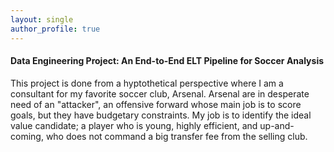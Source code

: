 ```yaml
---
layout: single
author_profile: true
---
```


#### Data Engineering Project: An End-to-End ELT Pipeline for Soccer Analysis

This project is done from a hyptothetical perspective where I am a consultant for my favorite soccer club, Arsenal. Arsenal are in desperate need of an "attacker", an offensive forward whose main job is to score goals, but they have budgetary constraints. My job is to identify the ideal value candidate; a player who is young, highly efficient, and up-and-coming, who does not command a big transfer fee from the selling club.
